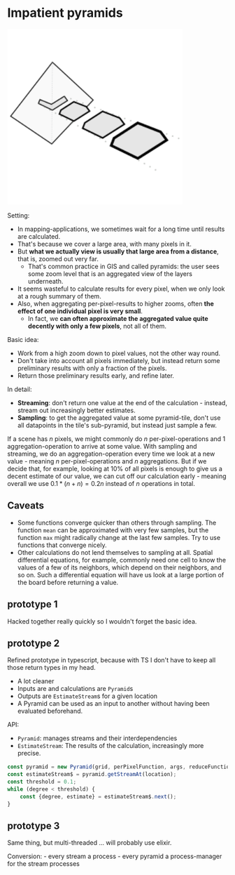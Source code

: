 # Impatient pyramids

<img width="400px" src="./logo.svg">

Setting:
- In mapping-applications, we sometimes wait for a long time until results are calculated.
- That's because we cover a large area, with many pixels in it.
- But **what we actually view is usually that large area from a distance**, that is, zoomed out very far.
    - That's common practice in GIS and called pyramids: the user sees some zoom level that is an aggregated view of the layers underneath.
- It seems wasteful to calculate results for every pixel, when we only look at a rough summary of them.
- Also, when aggregating per-pixel-results to higher zooms, often **the effect of one individual pixel is very small**.
    - In fact, we **can often approximate the aggregated value quite decently with only a few pixels**, not all of them.

Basic idea: 
- Work from a high zoom down to pixel values, not the other way round.
- Don't take into account all pixels immediately, but instead return some preliminary results with only a fraction of the pixels.
- Return those preliminary results early, and refine later.

In detail:
- **Streaming**: don't return one value at the end of the calculation - instead, stream out increasingly better estimates.
- **Sampling**: to get the aggregated value at some pyramid-tile, don't use all datapoints in the tile's sub-pyramid, but instead just sample a few.


If a scene has $n$ pixels, we might commonly do $n$ per-pixel-operations and 1 aggregation-operation to arrive at some value.
With sampling and streaming, we do an aggregation-operation every time we look at a new value - meaning $n$ per-pixel-operations and $n$ aggregations.
But if we decide that, for example, looking at 10% of all pixels is enough to give us a decent estimate of our value, we can cut off our calculation early - meaning overall we use $0.1 * (n + n) = 0.2n$ instead of $n$ operations in total.

## Caveats
- Some functions converge quicker than others through sampling. The function `mean` can be approximated with very few samples, but the function `max` might radically change at the last few samples. Try to use functions that converge nicely.
- Other calculations do not lend themselves to sampling at all. Spatial differential equations, for example, commonly need one cell to know the values of a few of its neighbors, which depend on their neighbors, and so on. Such a differential equation will have us look at a large portion of the board before returning a value.

## prototype 1
Hacked together really quickly so I wouldn't forget the basic idea.


## prototype 2
Refined prototype in typescript, because with TS I don't have to keep all those return types in my head.
 - A lot cleaner
 - Inputs are and calculations are `Pyramid`s
 - Outputs are `EstimateStream`s for a given location
 - A Pyramid can be used as an input to another without having been evaluated beforehand.

API:
- `Pyramid`: manages streams and their interdependencies
- `EstimateStream`: The results of the calculation, increasingly more precise.

```ts
const pyramid = new Pyramid(grid, perPixelFunction, args, reduceFunction);
const estimateStream$ = pyramid.getStreamAt(location);
const threshold = 0.1;
while (degree < threshold) {
    const {degree, estimate} = estimateStream$.next();
}
```




## prototype 3
Same thing, but multi-threaded ... will probably use elixir.

Conversion:
     - every stream a process
     - every pyramid a process-manager for the stream processes
